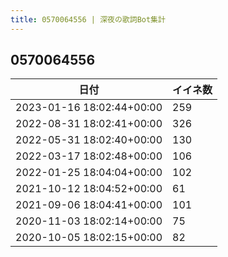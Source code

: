 ```yaml
---
title: 0570064556 | 深夜の歌詞Bot集計
---
```

## 0570064556

|日付|イイネ数|
|-|-|
|2023-01-16 18:02:44+00:00|259|
|2022-08-31 18:02:41+00:00|326|
|2022-05-31 18:02:40+00:00|130|
|2022-03-17 18:02:48+00:00|106|
|2022-01-25 18:04:04+00:00|102|
|2021-10-12 18:04:52+00:00|61|
|2021-09-06 18:04:41+00:00|101|
|2020-11-03 18:02:14+00:00|75|
|2020-10-05 18:02:15+00:00|82|
